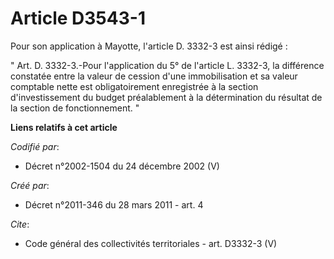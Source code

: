 # Article D3543-1

Pour son application à Mayotte, l'article D. 3332-3 est ainsi rédigé :

" Art. D. 3332-3.-Pour l'application du 5° de l'article L. 3332-3, la différence constatée entre la valeur de cession d'une
immobilisation et sa valeur comptable nette est obligatoirement enregistrée à la section d'investissement du budget
préalablement à la détermination du résultat de la section de fonctionnement. "

**Liens relatifs à cet article**

_Codifié par_:

  - Décret n°2002-1504 du 24 décembre 2002 (V)

_Créé par_:

  - Décret n°2011-346 du 28 mars 2011 - art. 4

_Cite_:

  - Code général des collectivités territoriales - art. D3332-3 (V)
